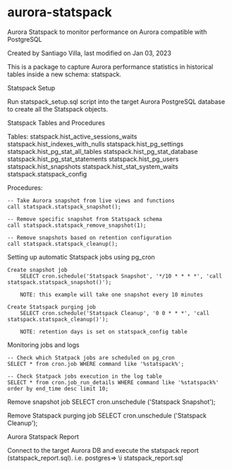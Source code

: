 # aurora-statspack

Aurora Statspack to monitor performance on Aurora compatible with PostgreSQL

Created by Santiago Villa, last modified on Jan 03, 2023

This is a package to capture Aurora performance statistics in historical tables inside a new schema: statspack.

Statspack Setup

Run statspack_setup.sql script into the target Aurora PostgreSQL database to create all the Statspack objects.

Statspack Tables and Procedures

Tables:
    statspack.hist_active_sessions_waits
    statspack.hist_indexes_with_nulls
    statspack.hist_pg_settings
    statspack.hist_pg_stat_all_tables
    statspack.hist_pg_stat_database
    statspack.hist_pg_stat_statements
    statspack.hist_pg_users
    statspack.hist_snapshots
    statspack.hist_stat_system_waits
    statspack.statspack_config

Procedures:

    -- Take Aurora snapshot from live views and functions
    call statspack.statspack_snapshot();

    -- Remove specific snapshot from Statspack schema
    call statspack.statspack_remove_snapshot(1);

    -- Remove snapshots based on retention configuration
    call statspack.statspack_cleanup();

Setting up automatic Statspack jobs using pg_cron

    Create snapshot job
    	SELECT cron.schedule('Statspack Snapshot', '*/10 * * * *', 'call statspack.statspack_snapshot()');

    	NOTE: this example will take one snapshot every 10 minutes

    Create Statspack purging job
    	SELECT cron.schedule('Statspack Cleanup', '0 0 * * *', 'call statspack.statspack_cleanup()');

    	NOTE: retention days is set on statspack_config table

Monitoring jobs and logs

    -- Check which Statpack jobs are scheduled on pg_cron
    SELECT * from cron.job WHERE command like '%statspack%';

    -- Check Statpack jobs execution in the log table
    SELECT * from cron.job_run_details WHERE command like '%statspack%' order by end_time desc limit 10;

Remove snapshot job
SELECT cron.unschedule ('Statspack Snapshot');

Remove Statspack purging job
SELECT cron.unschedule ('Statspack Cleanup');

Aurora Statspack Report

Connect to the target Aurora DB and execute the statspack report (statspack_report.sql).
i.e.
postgres=> \i statspack_report.sql
